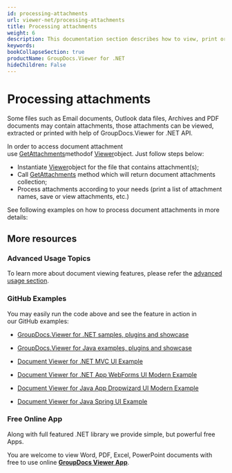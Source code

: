 ```yaml
---
id: processing-attachments
url: viewer-net/processing-attachments
title: Processing attachments
weight: 6
description: This documentation section describes how to view, print or extract PDF, Outlook email and Archive document attachments with file viewer y GroupDocs.
keywords: 
bookCollapseSection: true
productName: GroupDocs.Viewer for .NET
hideChildren: False
---
```

# Processing attachments

Some files such as Email documents, Outlook data files, Archives and PDF documents may contain attachments, those attachments can be viewed, extracted or printed with help of GroupDocs.Viewer for .NET API.

In order to access document attachment use [GetAttachments](https://apireference.groupdocs.com/net/viewer/groupdocs.viewer/viewer/methods/getattachments)methodof [Viewer](https://apireference.groupdocs.com/net/viewer/groupdocs.viewer/viewer)object. Just follow steps below:

*   Instantiate [Viewer](https://apireference.groupdocs.com/net/viewer/groupdocs.viewer/viewer)object for the file that contains attachment(s);
*   Call [GetAttachments](https://apireference.groupdocs.com/net/viewer/groupdocs.viewer/viewer/methods/getattachments) method which will return document attachments collection;
*   Process attachments according to your needs (print a list of attachment names, save or view attachments, etc.)

See following examples on how to process document attachments in more details:

## More resources

### Advanced Usage Topics

To learn more about document viewing features, please refer the [advanced usage section](Advanced%2Busage.html).

### GitHub Examples

You may easily run the code above and see the feature in action in our GitHub examples:

*   [GroupDocs.Viewer for .NET samples, plugins and showcase](https://github.com/groupdocs-viewer/GroupDocs.Viewer-for-.NET)
    
*   [GroupDocs.Viewer for Java examples, plugins and showcase](https://github.com/groupdocs-viewer/GroupDocs.Viewer-for-Java)
    
*   [Document Viewer for .NET MVC UI Example](https://github.com/groupdocs-viewer/GroupDocs.Viewer-for-.NET-MVC) 
    
*   [Document Viewer for .NET App WebForms UI Modern Example](https://github.com/groupdocs-viewer/GroupDocs.Viewer-for-.NET-WebForms)
    
*   [Document Viewer for Java App Dropwizard UI Modern Example](https://github.com/groupdocs-viewer/GroupDocs.Viewer-for-Java-Dropwizard)
    
*   [Document Viewer for Java Spring UI Example](https://github.com/groupdocs-viewer/GroupDocs.Viewer-for-Java-Spring)
    

### Free Online App

Along with full featured .NET library we provide simple, but powerful free Apps.

You are welcome to view Word, PDF, Excel, PowerPoint documents with free to use online **[GroupDocs Viewer App](https://products.groupdocs.app/viewer)**.
